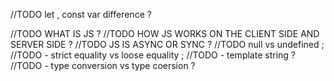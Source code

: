 //TODO let , const var difference ?

//TODO WHAT IS JS ?
//TODO HOW JS WORKS ON THE CLIENT SIDE AND SERVER SIDE ?
//TODO JS IS ASYNC OR SYNC ?
//TODO null vs undefined ;
//TODO - strict equality vs loose equality ;
//TODO - template string ?
//TODO - type conversion vs type coersion ?
